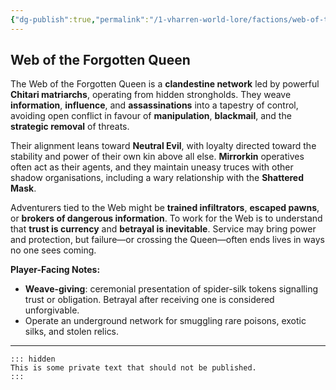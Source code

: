 ```yaml
---
{"dg-publish":true,"permalink":"/1-vharren-world-lore/factions/web-of-the-forgotten-queen/"}
---
```


##  **Web of the Forgotten Queen**

The Web of the Forgotten Queen is a **clandestine network** led by powerful **Chitari matriarchs**, operating from hidden strongholds. They weave **information**, **influence**, and **assassinations** into a tapestry of control, avoiding open conflict in favour of **manipulation**, **blackmail**, and the **strategic removal** of threats.

Their alignment leans toward **Neutral Evil**, with loyalty directed toward the stability and power of their own kin above all else. **Mirrorkin** operatives often act as their agents, and they maintain uneasy truces with other shadow organisations, including a wary relationship with the **Shattered Mask**.

Adventurers tied to the Web might be **trained infiltrators**, **escaped pawns**, or **brokers of dangerous information**. To work for the Web is to understand that **trust is currency** and **betrayal is inevitable**. Service may bring power and protection, but failure—or crossing the Queen—often ends lives in ways no one sees coming.

**Player-Facing Notes:**

- **Weave-giving**: ceremonial presentation of spider-silk tokens signalling trust or obligation. Betrayal after receiving one is considered unforgivable.
- Operate an underground network for smuggling rare poisons, exotic silks, and stolen relics.
    

---
```
::: hidden
This is some private text that should not be published.
:::
```

